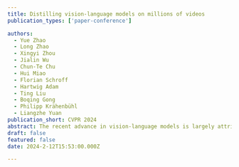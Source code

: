 ```yaml
---
title: Distilling vision-language models on millions of videos
publication_types: ['paper-conference']

authors:
  - Yue Zhao
  - Long Zhao
  - Xingyi Zhou
  - Jialin Wu
  - Chun-Te Chu
  - Hui Miao
  - Florian Schroff
  - Hartwig Adam
  - Ting Liu
  - Boqing Gong
  - Philipp Krähenbühl
  - Liangzhe Yuan
publication_short: CVPR 2024
abstract: The recent advance in vision-language models is largely attributed to the abundance of image-text data. We aim to replicate this success for video-language models, but there simply is not enough human-curated video-text data available. We thus resort to fine-tuning a video-language model from a strong image-language baseline with synthesized instructional data. The resulting video-language model is then used to auto-label millions of videos to generate high-quality captions. We show the adapted video-language model performs well on a wide range of video-language benchmarks. For instance, it surpasses the best prior result on open-ended NExT-QA by 2.8%. Besides, our model generates detailed descriptions for previously unseen videos, which provide better textual supervision than existing methods. Experiments show that a video-language dual-encoder model contrastively trained on these auto-generated captions is 3.8% better than the strongest baseline that also leverages vision-language models. Our best model outperforms state-of-the-art methods on MSR-VTT zero-shot text-to-video retrieval by 6%.
draft: false
featured: false
date: 2024-2-12T15:53:00.000Z

---
```

